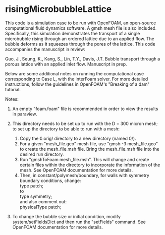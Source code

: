 # risingMicrobubbleLattice

This code is a simulation case to be run with OpenFOAM, an open-source computational fluid dynamics software. A gmsh mesh file is also included. Specifically, this simulation demonstrates the transport of a single microbubble rising through an ordered lattice due to an applied flow. The bubble deforms as it squeezes through the pores of the lattice. This code accompanies the manuscript in review:

Guo, J., Seung, K., Kang, S., Lin, T.Y., Davis, J.T. Bubble transport through a porous lattice with an applied inlet flow. Manuscript in prep. 

Below are some additional notes on running the computational case corresponding to Case L, with the interFoam solver. For more detailed instructions, follow the guidelines in OpenFOAM's "Breaking of a dam" tutorial.

Notes:
1. An empty "foam.foam" file is recommended in order to view the results in paraview.
2. This directory needs to be set up to run with the D = 300 micron mesh; to set up the directory to be able to run with a mesh:
    1. Copy the 0.orig/ directory to a new directory (named 0/).
    2. For a given "mesh_file.geo" mesh file, use "gmsh -3 mesh_file.geo" to create the mesh_file.msh file. Bring the mesh_file.msh file into the desired run directory.
    3. Run "gmshToFoam mesh_file.msh". This will change and create certain files within the directory to incorporate the information of the mesh. See OpenFOAM documentation for more details.
    4. Then, in constant/polymesh/boundary, for walls with symmetry boundary conditions, change:  
        type            patch;  
to  
        type            symmetry;  
and also comment out:  
        physicalType    patch;  
  
3. To change the bubble size or initial condition, modify system/setFieldsDict and then run the "setFields" command. See OpenFOAM documentation for more details.
